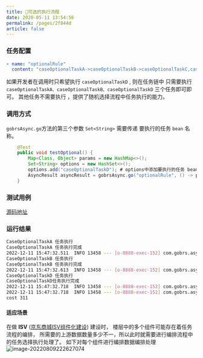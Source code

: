 ```yaml
---
title: 🍒可选的执行流程
date: 2020-05-11 13:54:56
permalink: /pages/2f844d
article: false
---
```


### 任务配置
```yaml
- name: "optionalRule"
  content: "caseOptionalTaskA->caseOptionalTaskB->caseOptionalTaskC,caseOptionalTaskD->caseOptionalTaskE->caseOptionalTaskF"
```
如果开发者在调用时只希望执行 `caseOptionalTaskD` , 则在任务链中 只需要执行`caseOptionalTaskA、caseOptionalTaskB、caseOptionalTaskD` 三个任务即可即可。 其他任务不需要执行
，提供了随机选择流程中任务执行的能力。


### 调用方式

`gobrsAsync.go`方法的第三个参数 `Set<String>` 需要传递 要执行的任务 `bean` 名称。

```java 
    @Test
    public void testOptional() {
        Map<Class, Object> params = new HashMap<>();
        Set<String> options = new HashSet<>();
        options.add("caseOptionalTaskD"); # options中添加要执行的任务 bean 名称
        AsyncResult asyncResult = gobrsAsync.go("optionalRule", () -> params, options, 300000);
    }
```

### 测试用例
[源码地址](https://gitee.com/dromara/gobrs-async/blob/master/gobrs-async-test/src/test/java/com/gobrs/async/test/optional/CaseOptional.java)
### 运行结果
```sh 
CaseOptionalTaskA 任务执行
CaseOptionalTaskA 任务执行完成
2022-12-11 15:47:32.511  INFO 13458 --- [o-8888-exec-152] com.gobrs.async.core.task.AsyncTask      : <0><11781331511388032> <11781331511388032> [caseOptionalTaskA] execution
CaseOptionalTaskB 任务执行
CaseOptionalTaskB 任务执行完成
2022-12-11 15:47:32.613  INFO 13458 --- [o-8888-exec-152] com.gobrs.async.core.task.AsyncTask      : <0><11781331511388032> <11781331511388032> [caseOptionalTaskB] execution
CaseOptionalTaskD 任务执行
CaseOptionalTaskD任务执行完成
2022-12-11 15:47:32.718  INFO 13458 --- [o-8888-exec-152] com.gobrs.async.core.task.AsyncTask      : <0><11781331511388032> <11781331511388032> [caseOptionalTaskD] execution
2022-12-11 15:47:32.718  INFO 13458 --- [o-8888-exec-152] com.gobrs.async.core.TaskLoader          : <0><11781331511388032> 【ProcessTrace】Total cost: 311ms | traceId = 11781331511388032 | 【task】caseOptionalTaskA cost :102ms【state】：success; ->【task】caseOptionalTaskB cost :102ms【state】：success; ->【task】caseOptionalTaskD cost :105ms【state】：success; 
cost 311
```


#### 适应场景
在做 **ISV**  ([京东商城ISV组件化建设](https://developer.51cto.com/article/712050.html))  建设时， 楼层中的多个组件可能存在着任务流程的编排， 所需要的上游数据数量多少不一，所以此时就需要进行编排流程中的任务选择执行处理了。
如下对每个组件进行编排数据编排处理
![image-20220809222627074](https://kevin-cloud-dubbo.oss-cn-beijing.aliyuncs.com/gobrs-async/image-20220809222627074.png)
